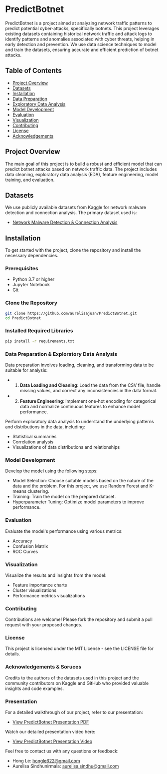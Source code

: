 # PredictBotnet

PredictBotnet is a project aimed at analyzing network traffic patterns to predict potential cyber-attacks, specifically botnets. This project leverages existing datasets containing historical network traffic and attack logs to identify patterns and anomalies associated with cyber threats, helping in early detection and prevention. We use data science techniques to model and train the datasets, ensuring accurate and efficient prediction of botnet attacks.

## Table of Contents

- [Project Overview](#project-overview)
- [Datasets](#datasets)
- [Installation](#installation)
- [Data Preparation](#data-preparation)
- [Exploratory Data Analysis](#exploratory-data-analysis)
- [Model Development](#model-development)
- [Evaluation](#evaluation)
- [Visualization](#visualization)
- [Contributing](#contributing)
- [License](#license)
- [Acknowledgements](#acknowledgements)

## Project Overview

The main goal of this project is to build a robust and efficient model that can predict botnet attacks based on network traffic data. The project includes data cleaning, exploratory data analysis (EDA), feature engineering, model training, and evaluation.

## Datasets

We use publicly available datasets from Kaggle for network malware detection and connection analysis. The primary dataset used is:

- [Network Malware Detection & Connection Analysis](https://www.kaggle.com/datasets/agungpambudi/network-malware-detection-connection-analysis/versions/1?select=CTU-IoT-Malware-Capture-1-1conn.log.labeled.csv)

## Installation

To get started with the project, clone the repository and install the necessary dependencies.

### Prerequisites

- Python 3.7 or higher
- Jupyter Notebook
- Git

### Clone the Repository

```bash
git clone https://github.com/aurelisajuan/PredictBotnet.git
cd PredictBotnet
```

### Installed Required Libraries

```bash
pip install -r requirements.txt
```

### Data Preparation & Exploratory Data Analysis

Data preparation involves loading, cleaning, and transforming data to be suitable for analysis:

- 1. **Data Loading and Cleaning**: Load the data from the CSV file, handle missing values, and correct any inconsistencies in the data format.
- 2. **Feature Engineering**: Implement one-hot encoding for categorical data and normalize continuous features to enhance model performance.

Perform exploratory data analysis to understand the underlying patterns and distributions in the data, including:

- Statistical summaries
- Correlation analysis
- Visualizations of data distributions and relationships

### Model Development

Develop the model using the following steps:

- Model Selection: Choose suitable models based on the nature of the data and the problem. For this project, we use Random Forest and K-means clustering.
- Training: Train the model on the prepared dataset.
- Hyperparameter Tuning: Optimize model parameters to improve performance.

### Evaluation 

Evaluate the model's performance using various metrics:

- Accuracy
- Confusion Matrix
- ROC Curves

### Visualization

Visualize the results and insights from the model:

- Feature importance charts
- Cluster visualizations
- Performance metrics visualizations

### Contributing

Contributions are welcome! Please fork the repository and submit a pull request with your proposed changes.

### License

This project is licensed under the MIT License - see the LICENSE file for details.

### Acknowledgements & Soruces

Credits to the authors of the datasets used in this project and the community contributors on Kaggle and GitHub who provided valuable insights and code examples.

### Presentation

For a detailed walkthrough of our project, refer to our presentation:
- [View PredictBotnet Presentation PDF](https://www.canva.com/design/DAGJYnUY8kI/qYSKUti5MHV20biZoQgkng/edit?utm_content=DAGJYnUY8kI&utm_campaign=designshare&utm_medium=link2&utm_source=sharebutton)

Watch our detailed presentation video here:
- [View PredictBotnet Presentation Video](https://drive.google.com/file/d/1OU-frPNHSUC5GztMeiAg9EtsXRDy_eDe/view)

Feel free to contact us with any questions or feedback:

- Hong Le: hongle622@gmail.com
- Aurelisa Sindhunirmala: aurelisa.sindhu@gmail.com
